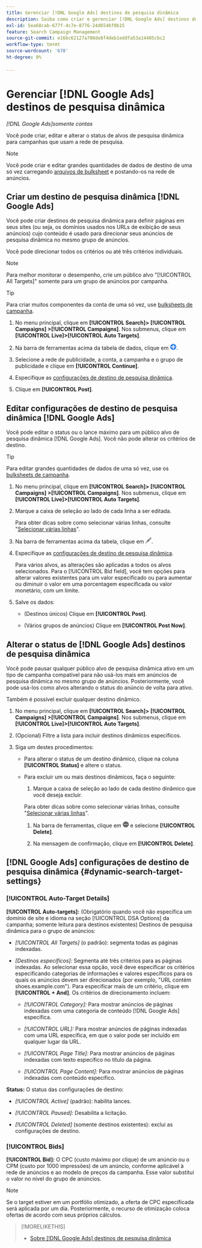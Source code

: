 ```yaml
---
title: Gerenciar [!DNL Google Ads] destinos de pesquisa dinâmica
description: Saiba como criar e gerenciar [!DNL Google Ads] destinos de pesquisa dinâmica.
exl-id: 5ea68cab-677f-4c7e-8776-24d6546f0b15
feature: Search Campaign Management
source-git-commit: e16bc62127a708de8f4deb1eddfa53a14405cbc2
workflow-type: tm+mt
source-wordcount: '678'
ht-degree: 0%

---
```


# Gerenciar [!DNL Google Ads] destinos de pesquisa dinâmica

*[!DNL Google Ads]somente contas*

Você pode criar, editar e alterar o status de alvos de pesquisa dinâmica para campanhas que usam a rede de pesquisa.

>[!NOTE]
>
>Você pode criar e editar grandes quantidades de dados de destino de uma só vez carregando [arquivos de bulksheet](/help/search-social-commerce/campaign-management/bulksheets/bulksheet-about.md) e postando-os na rede de anúncios.

## Criar um destino de pesquisa dinâmica [!DNL Google Ads]

Você pode criar destinos de pesquisa dinâmica para definir páginas em seus sites (ou seja, os domínios usados nos URLs de exibição de seus anúncios) cujo conteúdo é usado para direcionar seus anúncios de pesquisa dinâmica no mesmo grupo de anúncios.

Você pode direcionar todos os critérios ou até três critérios individuais.

>[!NOTE]
>
>Para melhor monitorar o desempenho, crie um público alvo &quot;[!UICONTROL All Targets]&quot; somente para um grupo de anúncios por campanha.

>[!TIP]
>
>Para criar muitos componentes da conta de uma só vez, use [bulksheets de campanha](/help/search-social-commerce/campaign-management/bulksheets/bulksheet-about.md).

1. No menu principal, clique em **[!UICONTROL Search]> [!UICONTROL Campaigns] >[!UICONTROL Campaigns]**. Nos submenus, clique em **[!UICONTROL Live]>[!UICONTROL Auto Targets]**.

1. Na barra de ferramentas acima da tabela de dados, clique em ![Criar](/help/search-social-commerce/assets/add.png "Criar").

1. Selecione a rede de publicidade, a conta, a campanha e o grupo de publicidade e clique em **[!UICONTROL Continue]**.

1. Especifique as [configurações de destino de pesquisa dinâmica](#dynamic-search-target-settings).

1. Clique em **[!UICONTROL Post]**.

## Editar configurações de destino de pesquisa dinâmica [!DNL Google Ads]

Você pode editar o status ou o lance máximo para um público alvo de pesquisa dinâmica [!DNL Google Ads]. Você não pode alterar os critérios de destino.

>[!TIP]
>
>Para editar grandes quantidades de dados de uma só vez, use os [bulksheets de campanha](/help/search-social-commerce/campaign-management/bulksheets/bulksheet-about.md).

1. No menu principal, clique em **[!UICONTROL Search]> [!UICONTROL Campaigns] >[!UICONTROL Campaigns]**. Nos submenus, clique em **[!UICONTROL Live]>[!UICONTROL Auto Targets]**.

1. Marque a caixa de seleção ao lado de cada linha a ser editada.

   Para obter dicas sobre como selecionar várias linhas, consulte &quot;[Selecionar várias linhas](/help/search-social-commerce/common-tasks/navigation-editing-selection/multiple-rows-select.md)&quot;.

1. Na barra de ferramentas acima da tabela, clique em ![Editar](/help/search-social-commerce/assets/edit.png "Editar").

1. Especifique as [configurações de destino de pesquisa dinâmica](#dynamic-search-target-settings).

   Para vários alvos, as alterações são aplicadas a todos os alvos selecionados. Para o [!UICONTROL Bid field], você tem opções para alterar valores existentes para um valor especificado ou para aumentar ou diminuir o valor em uma porcentagem especificada ou valor monetário, com um limite.

1. Salve os dados:

   * (Destinos únicos) Clique em **[!UICONTROL Post]**.

   * (Vários grupos de anúncios) Clique em **[!UICONTROL Post Now]**.

## Alterar o status de [!DNL Google Ads] destinos de pesquisa dinâmica

Você pode pausar qualquer público alvo de pesquisa dinâmica ativo em um tipo de campanha compatível para não usá-los mais em anúncios de pesquisa dinâmica no mesmo grupo de anúncios. Posteriormente, você pode usá-los como alvos alterando o status do anúncio de volta para ativo.

Também é possível excluir qualquer destino dinâmico.

1. No menu principal, clique em **[!UICONTROL Search]> [!UICONTROL Campaigns] >[!UICONTROL Campaigns]**. Nos submenus, clique em **[!UICONTROL Live]>[!UICONTROL Auto Targets]**.

1. (Opcional) Filtre a lista para incluir destinos dinâmicos específicos.

1. Siga um destes procedimentos:

   * Para alterar o status de um destino dinâmico, clique na coluna **[!UICONTROL Status]** e altere o status.

   * Para excluir um ou mais destinos dinâmicos, faça o seguinte:

      1. Marque a caixa de seleção ao lado de cada destino dinâmico que você deseja excluir.

     Para obter dicas sobre como selecionar várias linhas, consulte &quot;[Selecionar várias linhas](/help/search-social-commerce/common-tasks/navigation-editing-selection/multiple-rows-select.md)&quot;.

      1. Na barra de ferramentas, clique em ![Mais](/help/search-social-commerce/assets/more.png "Mais") e selecione **[!UICONTROL Delete]**.

      1. Na mensagem de confirmação, clique em **[!UICONTROL Delete]**.

## [!DNL Google Ads] configurações de destino de pesquisa dinâmica {#dynamic-search-target-settings}

### [!UICONTROL Auto-Target Details]

**[!UICONTROL Auto-targets]:** (Obrigatório quando você não especifica um domínio de site e idioma na seção [!UICONTROL DSA Options] da campanha; somente leitura para destinos existentes) Destinos de pesquisa dinâmica para o grupo de anúncios:

* *[!UICONTROL All Targets]* (o padrão): segmenta todas as páginas indexadas.

* *\[Destinos específicos\]:* Segmenta até três critérios para as páginas indexadas. Ao selecionar essa opção, você deve especificar os critérios especificando categorias de informações e valores específicos para os quais os anúncios devem ser direcionados (por exemplo, &quot;URL contém shoes.example.com&quot;). Para especificar mais de um critério, clique em **[!UICONTROL + And]**. Os critérios de direcionamento incluem:

   * *[!UICONTROL Category]:* Para mostrar anúncios de páginas indexadas com uma categoria de conteúdo [!DNL Google Ads] específica.

   * *[!UICONTROL URL]:* Para mostrar anúncios de páginas indexadas com uma URL específica, em que o valor pode ser incluído em qualquer lugar da URL.

   * *[!UICONTROL Page Title]:* Para mostrar anúncios de páginas indexadas com texto específico no título da página.

   * *[!UICONTROL Page Content]:* Para mostrar anúncios de páginas indexadas com conteúdo específico.

**Status:** O status das configurações de destino:

* *[!UICONTROL Active]* (padrão): habilita lances.

* *[!UICONTROL Paused]:* Desabilita a licitação.

* *[!UICONTROL Deleted]* (somente destinos existentes): exclui as configurações de destino.

### [!UICONTROL Bids]

**[!UICONTROL Bid]:** O CPC (custo máximo por clique) de um anúncio ou o CPM (custo por 1000 impressões) de um anúncio, conforme aplicável à rede de anúncios e ao modelo de preços da campanha. Esse valor substitui o valor no nível do grupo de anúncios.

>[!NOTE]
>
>Se o target estiver em um portfólio otimizado, a oferta de CPC especificada será aplicada por um dia. Posteriormente, o recurso de otimização coloca ofertas de acordo com seus próprios cálculos.

>[!MORELIKETHIS]
>
>* [Sobre [!DNL Google Ads] destinos de pesquisa dinâmica](dynamic-search-target-about.md)
